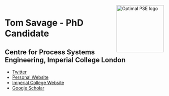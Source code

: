 <a href="https://www.imperial.ac.uk/optimisation-and-machine-learning-for-process-engineering/about-us/">
<img src="https://github.com/OptiMaL-PSE-Lab/logo/blob/56f8371f20ae451d791fe7ebd62e7d86fb66e4ca/PNG/optiml_light_short.png" alt="Optimal PSE logo" title="OptimalPSE" align="right" height="150" />
</a>

# Tom Savage - PhD Candidate
## Centre for Process Systems Engineering, Imperial College London

- [Twitter](https://twitter.com/Savage_Tom)
- [Personal Website](https://tom-savage.co.uk)
- [Imperial College Website](https://www.imperial.ac.uk/people/t.savage)
- [Google Scholar](https://scholar.google.com/citations?user=1niiK1AAAAAJ&hl=en)

